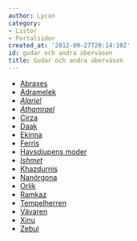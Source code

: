 ```yaml
---
author: Lycan
category:
- Listor
- Portalsidor
created_at: '2012-09-27T20:14:10Z'
id: gudar och andra überväsen
title: Gudar och andra überväsen
---
```

-   [Abraxes]
-   [Adramelek]
-   *[Alariel]*
-   [*Athamrael*]
-   [Cirza]
-   [Daak]
-   [Ekinna]
-   [Ferris]
-   [Havsdjupens moder]
-   *[Ishmet]*
-   [Khazdurnis]
-   [Nanórgona]
-   [Orlik]
-   [Ramkaz]
-   [Tempelherren]
-   [Vävaren]
-   [Xinu]
-   [Zebul]

  [Abraxes]: Abraxes
  [Adramelek]: Adramelek
  [Alariel]: Alariel
  [*Athamrael*]: Athamrael
  [Cirza]: Cirza
  [Daak]: Daak
  [Ekinna]: Ekinna
  [Ferris]: Ferris
  [Havsdjupens moder]: Havsdjupens_moder
  [Ishmet]: Ishmet
  [Khazdurnis]: Khazdurnis
  [Nanórgona]: Nanórgona
  [Orlik]: Orlik
  [Ramkaz]: Ramkaz
  [Tempelherren]: Tempelherren
  [Vävaren]: Vävaren
  [Xinu]: Xinu
  [Zebul]: Zebul